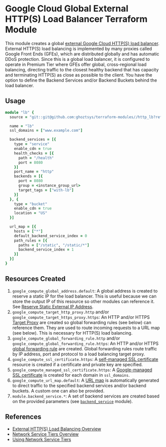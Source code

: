 # Google Cloud Global External HTTP(S) Load Balancer Terraform Module

This module creates a global [external Google Cloud HTTP(S) load balancer](https://cloud.google.com/load-balancing/docs/https). External HTTP(S) load balancing is implemented by many proxies called Google Front Ends (GFEs), which are distributed globally and has automatic DDoS protection. Since this is a global load balancer, it is configured to operate in Premium Tier where GFEs offer global, cross-regional load balancing, directing traffic to the closest healthy backend that has capacity and terminating HTTP(S) as close as possible to the client. You have the option to define the Backend Services and/or Backend Buckets behind the load balancer.

## Usage

```ruby
module "lb" {
  source = "git::git@github.com:ghoztsys/terraform-modules//http_lb?ref=<release_tag>"

  name = "lb"
  ssl_domains = ["www.example.com"]

  backend_services = [{
    type = "service"
    enable_cdn = true
    health_checks = [{
      path = "/health"
      port = 8080
    }]
    port_name = "http"
    backends = [{
      port = 8080
      group = <instance_group_url>
      target_tags = ["with-lb"]
    }]
  }, {
    type = "bucket"
    enable_cdn = true
    location = "US"
  }]

  url_map = [{
    hosts = ["*"]
    default_backend_service_index = 0
    path_rules = [{
      paths = ["/static", "/static/*"]
      backend_service_index = 1
    }]
  }]
}
```

## Resources Created

1. `google_compute_global_address.default`: A global address is created to reserve a static IP for the load balancer. This is useful because we can store the output IP of this resource so other modules can reference it. See [Reserve Static External IP Address](https://cloud.google.com/compute/docs/ip-addresses/reserve-static-external-ip-address).
2. `google_compute_target_http_proxy.http` and/or `google_compute_target_https_proxy.https`: An HTTP and/or HTTPS [Target Proxy](https://cloud.google.com/load-balancing/docs/target-proxies) are created so global forwarding rules (see below) can reference them. They are used to route incoming requests to a URL map (see below). This is necessary for HTTP(S) load balancing.
3. `google_compute_global_forwarding_rule.http` and/or `google_compute_global_forwarding_rule.https`: An HTTP and/or HTTPS [global forwarding rule](https://cloud.google.com/load-balancing/docs/https/global-forwarding-rules) are created. Global forwarding rules route traffic by IP address, port and protocol to a load balancing target proxy.
4. `google_compute_ssl_certificate.https`: A [self-managed SSL certificate](https://cloud.google.com/load-balancing/docs/ssl-certificates) resource is created if a certificate and private key are specified.
5. `google_compute_managed_ssl_certificate.https`: A [Google-managed SSL certificate](https://cloud.google.com/load-balancing/docs/ssl-certificates#managed-certs) is created for each domain in `ssl_domains`.
6. `google_compute_url_map.default`: A [URL map](https://cloud.google.com/load-balancing/docs/https/url-map) is automatically generated to direct traffic to the specified backend services and/or backend buckets. A custom one can also be provided.
7. `module.backend_service.*`: A set of backend services are created based on the provided parameters (see [`backend_service`](https://github.com/ghoztsys/terraform-modules/tree/master/backend_service) module).

## References

- [External HTTP(S) Load Balancing Overview](https://cloud.google.com/load-balancing/docs/https)
- [Network Service Tiers Overview](https://cloud.google.com/network-tiers/docs/overview#configuring_standard_tier_for_load_balancing)
- [Using Network Service Tiers](https://cloud.google.com/network-tiers/docs/using-network-service-tiers)
